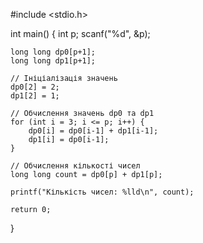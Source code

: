 #include <stdio.h>

int main() {
    int p;
    scanf("%d", &p);

    long long dp0[p+1];
    long long dp1[p+1];

    // Ініціалізація значень
    dp0[2] = 2;
    dp1[2] = 1;

    // Обчислення значень dp0 та dp1
    for (int i = 3; i <= p; i++) {
        dp0[i] = dp0[i-1] + dp1[i-1];
        dp1[i] = dp0[i-1];
    }

    // Обчислення кількості чисел
    long long count = dp0[p] + dp1[p];

    printf("Кількість чисел: %lld\n", count);

    return 0;
}
